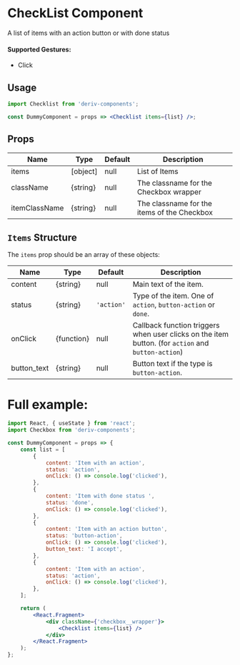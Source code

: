 # CheckList Component

A list of items with an action button or with done status

#### Supported Gestures:

-   Click

## Usage

```jsx
import Checklist from 'deriv-components';

const DummyComponent = props => <Checklist items={list} />;
```

## Props

| Name          | Type     | Default | Description                                 |
| ------------- | -------- | ------- | ------------------------------------------- |
| items         | [object] | null    | List of Items                               |
| className     | {string} | null    | The classname for the Checkbox wrapper      |
| itemClassName | {string} | null    | The classname for the items of the Checkbox |

## `Items` Structure

The `items` prop should be an array of these objects:

| Name        | Type       | Default    | Description                                                                                        |
| ----------- | ---------- | ---------- | -------------------------------------------------------------------------------------------------- |
| content     | {string}   | null       | Main text of the item.                                                                             |
| status      | {string}   | `'action'` | Type of the item. One of `action`, `button-action` or `done`.                                      |
| onClick     | {function} | null       | Callback function triggers when user clicks on the item button. (for `action` and `button-action`) |
| button_text | {string}   | null       | Button text if the type is `button-action`.                                                        |

# Full example:

```jsx
import React, { useState } from 'react';
import Checkbox from 'deriv-components';

const DummyComponent = props => {
    const list = [
        {
            content: 'Item with an action',
            status: 'action',
            onClick: () => console.log('clicked'),
        },
        {
            content: 'Item with done status ',
            status: 'done',
            onClick: () => console.log('clicked'),
        },
        {
            content: 'Item with an action button',
            status: 'button-action',
            onClick: () => console.log('clicked'),
            button_text: 'I accept',
        },
        {
            content: 'Item with an action',
            status: 'action',
            onClick: () => console.log('clicked'),
        },
    ];

    return (
        <React.Fragment>
            <div className={'checkbox__wrapper'}>
                <Checklist items={list} />
            </div>
        </React.Fragment>
    );
};
```
